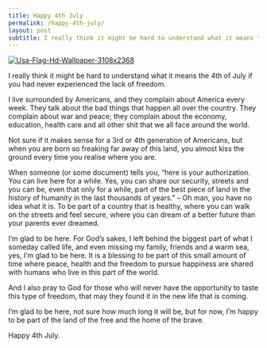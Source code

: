 ```yaml
---
title: Happy 4th July
permalink: /happy-4th-july/
layout: post
subtitle: I really think it might be hard to understand what it means the 4th of July if you had never experienced the lack of freedom.
---
```

[<img alt="Usa-Flag-Hd-Wallpaper-3108x2368" src="/img/posts/2015/07/Usa-Flag-Hd-Wallpaper-3108x236.jpg"  />][1]

I really think it might be hard to understand what it means the 4th of July if you had never experienced the lack of freedom.

I live surrounded by Americans, and they complain about America every week. They talk about the bad things that happen all over the country. They complain about war and peace; they complain about the economy, education, health care and all other shit that we all face around the world.

Not sure if it makes sense for a 3rd or 4th generation of Americans, but when you are born so freaking far away of this land, you almost kiss the ground every time you realise where you are.

When someone (or some document) tells you, &#8220;here is your authorization. You can live here for a while. Yes, you can share our security, streets and you can be, even that only for a while, part of the best piece of land in the history of humanity in the last thousands of years.&#8221; &#8211; Oh man, you have no idea what it is. To be part of a country that is healthy, where you can walk on the streets and feel secure, where you can dream of a better future than your parents ever dreamed.

I&#8217;m glad to be here. For God&#8217;s sakes, I left behind the biggest part of what I someday called life, and even missing my family, friends and a warm sea, yes, I&#8217;m glad to be here. It is a blessing to be part of this small amount of time where peace, health and the freedom to pursue happiness are shared with humans who live in this part of the world.

And I also pray to God for those who will never have the opportunity to taste this type of freedom, that may they found it in the new life that is coming.

I&#8217;m glad to be here, not sure how much long it will be, but for now, I&#8217;m happy to be part of the land of the free and the home of the brave.

Happy 4th July.

 [1]: /img/posts/2015/07/Usa-Flag-Hd-Wallpaper-3108x2368.jpg
